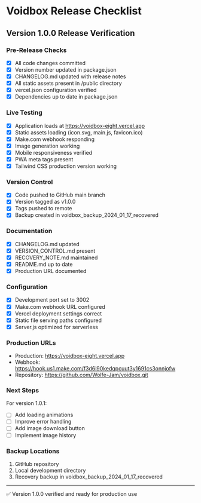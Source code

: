 # Voidbox Release Checklist

## Version 1.0.0 Release Verification

### Pre-Release Checks
- [x] All code changes committed
- [x] Version number updated in package.json
- [x] CHANGELOG.md updated with release notes
- [x] All static assets present in /public directory
- [x] vercel.json configuration verified
- [x] Dependencies up to date in package.json

### Live Testing
- [x] Application loads at https://voidbox-eight.vercel.app
- [x] Static assets loading (icon.svg, main.js, favicon.ico)
- [x] Make.com webhook responding
- [x] Image generation working
- [x] Mobile responsiveness verified
- [x] PWA meta tags present
- [x] Tailwind CSS production version working

### Version Control
- [x] Code pushed to GitHub main branch
- [x] Version tagged as v1.0.0
- [x] Tags pushed to remote
- [x] Backup created in voidbox_backup_2024_01_17_recovered

### Documentation
- [x] CHANGELOG.md updated
- [x] VERSION_CONTROL.md present
- [x] RECOVERY_NOTE.md maintained
- [x] README.md up to date
- [x] Production URL documented

### Configuration
- [x] Development port set to 3002
- [x] Make.com webhook URL configured
- [x] Vercel deployment settings correct
- [x] Static file serving paths configured
- [x] Server.js optimized for serverless

### Production URLs
- Production: https://voidbox-eight.vercel.app
- Webhook: https://hook.us1.make.com/f3d6i90kedqpcuut3y1691cs3onnjofw
- Repository: https://github.com/Wolfe-Jam/voidbox.git

### Next Steps
For version 1.0.1:
- [ ] Add loading animations
- [ ] Improve error handling
- [ ] Add image download button
- [ ] Implement image history

### Backup Locations
1. GitHub repository
2. Local development directory
3. Recovery backup in voidbox_backup_2024_01_17_recovered

---
✅ Version 1.0.0 verified and ready for production use
